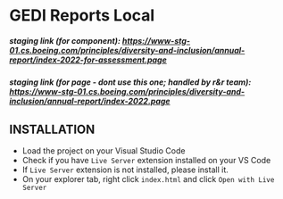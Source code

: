 # GEDI Reports Local
##### staging link (for component):  https://www-stg-01.cs.boeing.com/principles/diversity-and-inclusion/annual-report/index-2022-for-assessment.page
##### staging link (for page - dont use this one; handled by r&r team): https://www-stg-01.cs.boeing.com/principles/diversity-and-inclusion/annual-report/index-2022.page

## INSTALLATION
- Load the project on your Visual Studio Code
- Check if you have `Live Server` extension installed on your VS Code
- If `Live Server` extension is not installed, please install it.
- On your explorer tab, right click `index.html` and click `Open with Live Server`

